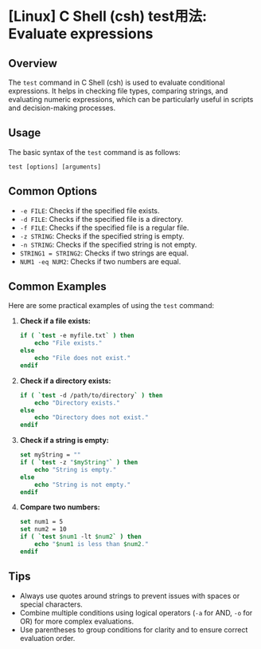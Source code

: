 # [Linux] C Shell (csh) test用法: Evaluate expressions

## Overview
The `test` command in C Shell (csh) is used to evaluate conditional expressions. It helps in checking file types, comparing strings, and evaluating numeric expressions, which can be particularly useful in scripts and decision-making processes.

## Usage
The basic syntax of the `test` command is as follows:

```
test [options] [arguments]
```

## Common Options
- `-e FILE`: Checks if the specified file exists.
- `-d FILE`: Checks if the specified file is a directory.
- `-f FILE`: Checks if the specified file is a regular file.
- `-z STRING`: Checks if the specified string is empty.
- `-n STRING`: Checks if the specified string is not empty.
- `STRING1 = STRING2`: Checks if two strings are equal.
- `NUM1 -eq NUM2`: Checks if two numbers are equal.

## Common Examples
Here are some practical examples of using the `test` command:

1. **Check if a file exists:**
   ```csh
   if ( `test -e myfile.txt` ) then
       echo "File exists."
   else
       echo "File does not exist."
   endif
   ```

2. **Check if a directory exists:**
   ```csh
   if ( `test -d /path/to/directory` ) then
       echo "Directory exists."
   else
       echo "Directory does not exist."
   endif
   ```

3. **Check if a string is empty:**
   ```csh
   set myString = ""
   if ( `test -z "$myString"` ) then
       echo "String is empty."
   else
       echo "String is not empty."
   endif
   ```

4. **Compare two numbers:**
   ```csh
   set num1 = 5
   set num2 = 10
   if ( `test $num1 -lt $num2` ) then
       echo "$num1 is less than $num2."
   endif
   ```

## Tips
- Always use quotes around strings to prevent issues with spaces or special characters.
- Combine multiple conditions using logical operators (`-a` for AND, `-o` for OR) for more complex evaluations.
- Use parentheses to group conditions for clarity and to ensure correct evaluation order.